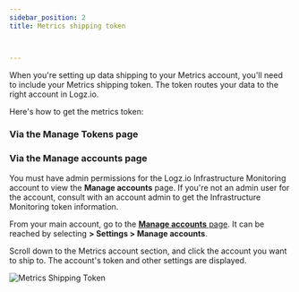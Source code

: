 ```yaml
---
sidebar_position: 2
title: Metrics shipping token



---
```


When you're setting up data shipping to your Metrics account, you'll need to include your Metrics shipping token. The token routes your data to the right account in Logz.io.


Here's how to get the metrics token:


### Via the Manage Tokens page

### Via the Manage accounts page

You must have admin permissions for the Logz.io Infrastructure Monitoring account to view the **Manage accounts** page. If you're not an admin user for the account, consult with an account admin to get the Infrastructure Monitoring token information. 

From your main account, go to the <a href="https://app.logz.io/#/dashboard/settings/manage-accounts" target ="_blank"> **Manage accounts** page</a>. It can be reached by selecting **<i class="li li-gear"></i> > Settings > Manage accounts**.

Scroll down to the Metrics account section,
and click the account you want to ship to.
The account's token and other settings are displayed.

![Metrics Shipping Token](https://dytvr9ot2sszz.cloudfront.net/logz-docs/accounts/metrics-token-resized.png)

